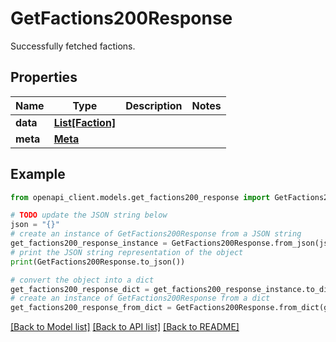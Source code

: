 # GetFactions200Response

Successfully fetched factions.

## Properties

Name | Type | Description | Notes
------------ | ------------- | ------------- | -------------
**data** | [**List[Faction]**](Faction.md) |  | 
**meta** | [**Meta**](Meta.md) |  | 

## Example

```python
from openapi_client.models.get_factions200_response import GetFactions200Response

# TODO update the JSON string below
json = "{}"
# create an instance of GetFactions200Response from a JSON string
get_factions200_response_instance = GetFactions200Response.from_json(json)
# print the JSON string representation of the object
print(GetFactions200Response.to_json())

# convert the object into a dict
get_factions200_response_dict = get_factions200_response_instance.to_dict()
# create an instance of GetFactions200Response from a dict
get_factions200_response_from_dict = GetFactions200Response.from_dict(get_factions200_response_dict)
```
[[Back to Model list]](../README.md#documentation-for-models) [[Back to API list]](../README.md#documentation-for-api-endpoints) [[Back to README]](../README.md)


